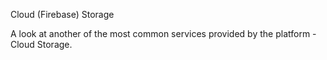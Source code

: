 Cloud (Firebase) Storage

A look at another of the most common services provided by the platform - Cloud Storage.
